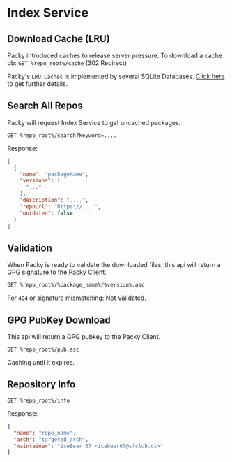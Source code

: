 # Index Service

## Download Cache (LRU)
Packy introduced caches to release server pressure. To download a cache db: `GET %repo_root%/cache` (302 Redirect)

Packy's `LRU Caches` is implemented by several SQLite Databases. [Click here](./LRU_Cache_Structure.md) to get further
details.

## Search All Repos

Packy will request Index Service to get uncached packages.

`GET %repo_root%/search?keyword=....`

Response:

```json
[
  {
    "name": "packageName",
    "versions": [
      "..."
    ],
    "description": "....",
    "repoUrl": "https://....",
    "outdated": false
  }
]
```

## Validation

When Packy is ready to validate the downloaded files, this api will return a GPG signature to the Packy Client.

`GET %repo_root%/%package_name%/%version%.asc`

For `404` or signature mismatching: Not Validated.

## GPG PubKey Download

This api will return a GPG pubkey to the Packy Client.

`GET %repo_root%/pub.asc`

Caching until it expires.

## Repository Info

`GET %repo_root%/info`

Response:

```json
{
  "name": "repo_name",
  "arch": "targeted_arch",
  "maintainer": "iceBear 67 <icebear67@sfclub.cc>"
}
```
